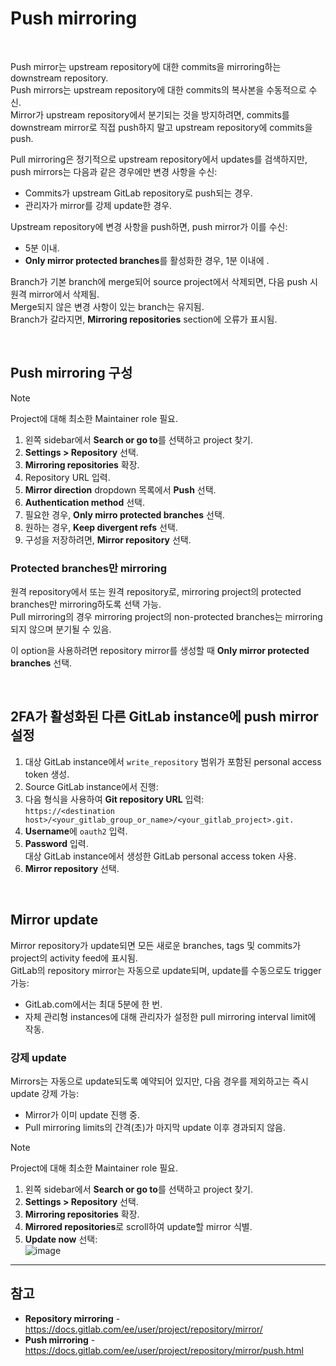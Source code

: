 # Push mirroring

<br>

Push mirror는 upstream repository에 대한 commits을 mirroring하는 downstream repository.  
Push mirrors는 upstream repository에 대한 commits의 복사본을 수동적으로 수신.  
Mirror가 upstream repository에서 분기되는 것을 방지하려면, commits를 downstream mirror로 직접 push하지 말고 upstream repository에 commits을 push.

Pull mirroring은 정기적으로 upstream repository에서 updates를 검색하지만, push mirrors는 다음과 같은 경우에만 변경 사항을 수신:
- Commits가 upstream GitLab repository로 push되는 경우.
- 관리자가 mirror를 강제 update한 경우.

Upstream repository에 변경 사항을 push하면, push mirror가 이를 수신:
- 5분 이내.
- **Only mirror protected branches**를 활성화한 경우, 1분 이내에 .

Branch가 기본 branch에 merge되어 source project에서 삭제되면, 다음 push 시 원격 mirror에서 삭제됨.  
Merge되지 않은 변경 사항이 있는 branch는 유지됨.  
Branch가 갈라지면, **Mirroring repositories** section에 오류가 표시됨.

<br>

## Push mirroring 구성
> [!NOTE]  
> Project에 대해 최소한 Maintainer role 필요.

1. 왼쪽 sidebar에서 **Search or go to**를 선택하고 project 찾기.
2. **Settings > Repository** 선택.
3. **Mirroring repositories** 확장.
4. Repository URL 입력.
5. **Mirror direction** dropdown 목록에서 **Push** 선택.
6. **Authentication method** 선택.
7. 필요한 경우, **Only mirro protected branches** 선택.
8. 원하는 경우, **Keep divergent refs** 선택.
9. 구성을 저장하려면, **Mirror repository** 선택.

### Protected branches만 mirroring
원격 repository에서 또는 원격 repository로, mirroring project의 protected branches만 mirroring하도록 선택 가능.  
Pull mirroring의 경우 mirroring project의 non-protected branches는 mirroring되지 않으며 분기될 수 있음.

이 option을 사용하려면 repository mirror를 생성할 때 **Only mirror protected branches** 선택.

<br>

## 2FA가 활성화된 다른 GitLab instance에 push mirror 설정
1. 대상 GitLab instance에서 `write_repository` 범위가 포함된 personal access token 생성.
2. Source GitLab instance에서 진행:
  1. 다음 형식을 사용하여 **Git repository URL** 입력:  
    `https://<destination host>/<your_gitlab_group_or_name>/<your_gitlab_project>.git.`
  2. **Username**에 `oauth2` 입력.
  3. **Password** 입력.  
    대상 GitLab instance에서 생성한 GitLab personal access token 사용.
  4. **Mirror repository** 선택.

<br>

## Mirror update
Mirror repository가 update되면 모든 새로운 branches, tags 및 commits가 project의 activity feed에 표시됨.  
GitLab의 repository mirror는 자동으로 update되며, update를 수동으로도 trigger 가능:
- GitLab.com에서는 최대 5분에 한 번.
- 자체 관리형 instances에 대해 관리자가 설정한 pull mirroring interval limit에 작동.

### 강제 update
Mirrors는 자동으로 update되도록 예약되어 있지만, 다음 경우를 제외하고는 즉시 update 강제 가능:
- Mirror가 이미 update 진행 중.
- Pull mirroring limits의 간격(초)가 마지막 update 이후 경과되지 않음.

> [!NOTE]  
> Project에 대해 최소한 Maintainer role 필요.

1. 왼쪽 sidebar에서 **Search or go to**를 선택하고 project 찾기.
2. **Settings > Repository** 선택.
3. **Mirroring repositories** 확장.
4. **Mirrored repositories**로 scroll하여 update할 mirror 식별.
5. **Update now** 선택:  
  ![image](https://docs.gitlab.com/ee/user/project/repository/mirror/img/repository_mirroring_force_update.png)

<hr>

## 참고
- **Repository mirroring** - https://docs.gitlab.com/ee/user/project/repository/mirror/
- **Push mirroring** - https://docs.gitlab.com/ee/user/project/repository/mirror/push.html
